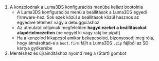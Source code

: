 1. A konzolodnak a Luma3DS konfigurációs menübe kellett bootolnia
   - A Luma3DS konfigurációs menü a beállítások a Luma3DS egyedi firmware-hez. Sok ezek közül a beállítások közül hasznos az egyedivé tételhez vagy a debuggoláshoz
   - Az útmutató céljainak megfelelően **hagyd ezeket a beállításokat alapértelmezetten** (ne vegyél ki vagy rakj be pipát)
   - Ha a konzolod kikapcsol amikor bekapcsolod, bizonyosodj meg róla, hogy átmásoltad-e a `boot.firm` fájlt a Luma3DS `.zip` fájlból az SD kártya gyökerébe
2. Mentéshez és újraindításhoz nyomd meg a (Start) gombot
